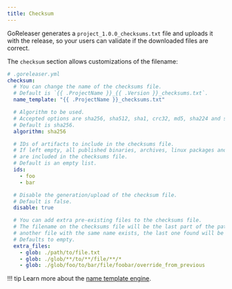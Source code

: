 ```yaml
---
title: Checksum
---
```


GoReleaser generates a `project_1.0.0_checksums.txt` file and uploads it with the
release, so your users can validate if the downloaded files are correct.

The `checksum` section allows customizations of the filename:

```yaml
# .goreleaser.yml
checksum:
  # You can change the name of the checksums file.
  # Default is `{{ .ProjectName }}_{{ .Version }}_checksums.txt`.
  name_template: "{{ .ProjectName }}_checksums.txt"

  # Algorithm to be used.
  # Accepted options are sha256, sha512, sha1, crc32, md5, sha224 and sha384.
  # Default is sha256.
  algorithm: sha256

  # IDs of artifacts to include in the checksums file.
  # If left empty, all published binaries, archives, linux packages and source archives
  # are included in the checksums file.
  # Default is an empty list.
  ids:
    - foo
    - bar

  # Disable the generation/upload of the checksum file.
  # Default is false.
  disable: true

  # You can add extra pre-existing files to the checksums file.
  # The filename on the checksums file will be the last part of the path (base). If
  # another file with the same name exists, the last one found will be used.
  # Defaults to empty.
  extra_files:
    - glob: ./path/to/file.txt
    - glob: ./glob/**/to/**/file/**/*
    - glob: ./glob/foo/to/bar/file/foobar/override_from_previous
```

!!! tip
    Learn more about the [name template engine](/customization/templates/).
